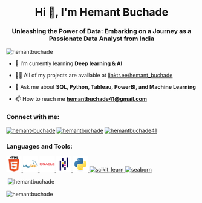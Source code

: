 <h1 align="center">Hi 👋, I'm Hemant Buchade</h1>
<h3 align="center">Unleashing the Power of Data: Embarking on a Journey as a Passionate Data Analyst from India
</h3>

<p align="left"> <img src="https://komarev.com/ghpvc/?username=hemantbuchade&label=Profile%20views&color=0e75b6&style=flat" alt="hemantbuchade" /> </p>

- 🌱 I’m currently learning **Deep learning & AI**

- 👨‍💻 All of my projects are available at [linktr.ee/hemant_buchade](linktr.ee/hemant_buchade)

- 💬 Ask me about **SQL, Python, Tableau, PowerBI, and Machine Learning**

- 📫 How to reach me **hemantbuchade41@gmail.com**

<h3 align="left">Connect with me:</h3>
<p align="left">
<a href="https://linkedin.com/in/hemant-buchade" target="blank"><img align="center" src="https://raw.githubusercontent.com/rahuldkjain/github-profile-readme-generator/master/src/images/icons/Social/linked-in-alt.svg" alt="hemant-buchade" height="30" width="40" /></a>
<a href="https://kaggle.com/hemantbuchade" target="blank"><img align="center" src="https://raw.githubusercontent.com/rahuldkjain/github-profile-readme-generator/master/src/images/icons/Social/kaggle.svg" alt="hemantbuchade" height="30" width="40" /></a>
<a href="https://www.hackerrank.com/hemantbuchade41" target="blank"><img align="center" src="https://raw.githubusercontent.com/rahuldkjain/github-profile-readme-generator/master/src/images/icons/Social/hackerrank.svg" alt="hemantbuchade41" height="30" width="40" /></a>
</p>

<h3 align="left">Languages and Tools:</h3>
<p align="left"> <a href="https://www.w3.org/html/" target="_blank" rel="noreferrer"> <img src="https://raw.githubusercontent.com/devicons/devicon/master/icons/html5/html5-original-wordmark.svg" alt="html5" width="40" height="40"/> </a> <a href="https://www.mysql.com/" target="_blank" rel="noreferrer"> <img src="https://raw.githubusercontent.com/devicons/devicon/master/icons/mysql/mysql-original-wordmark.svg" alt="mysql" width="40" height="40"/> </a> <a href="https://www.oracle.com/" target="_blank" rel="noreferrer"> <img src="https://raw.githubusercontent.com/devicons/devicon/master/icons/oracle/oracle-original.svg" alt="oracle" width="40" height="40"/> </a> <a href="https://pandas.pydata.org/" target="_blank" rel="noreferrer"> <img src="https://raw.githubusercontent.com/devicons/devicon/2ae2a900d2f041da66e950e4d48052658d850630/icons/pandas/pandas-original.svg" alt="pandas" width="40" height="40"/> </a> <a href="https://www.python.org" target="_blank" rel="noreferrer"> <img src="https://raw.githubusercontent.com/devicons/devicon/master/icons/python/python-original.svg" alt="python" width="40" height="40"/> </a> <a href="https://scikit-learn.org/" target="_blank" rel="noreferrer"> <img src="https://upload.wikimedia.org/wikipedia/commons/0/05/Scikit_learn_logo_small.svg" alt="scikit_learn" width="40" height="40"/> </a> <a href="https://seaborn.pydata.org/" target="_blank" rel="noreferrer"> <img src="https://seaborn.pydata.org/_images/logo-mark-lightbg.svg" alt="seaborn" width="40" height="40"/> </a> </p>

<p>&nbsp;<img align="center" src="https://github-readme-stats.vercel.app/api?username=hemantbuchade&show_icons=true&locale=en" alt="hemantbuchade" /></p>

<p><img align="center" src="https://github-readme-streak-stats.herokuapp.com/?user=hemantbuchade&" alt="hemantbuchade" /></p>
